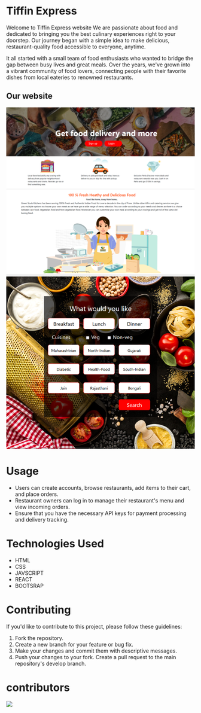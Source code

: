 # Tiffin Express
  Welcome to Tiffin Express website We are passionate about food and dedicated to bringing you the best culinary experiences right to your doorstep. Our journey began with a simple idea  to make delicious, restaurant-quality food accessible to everyone, anytime.

   It all started with a small team of food enthusiasts who wanted to bridge the gap between busy lives and great meals. Over the years, we've grown into a vibrant community of food lovers, connecting people with their favorite dishes from local eateries to renowned restaurants.
   ## Our website
   ![home page of our website](img1.png)
   ![teasty food ](img2.png)
   ![menu card ](img3.png)

# Usage 
* Users can create accounts, browse restaurants, add items to their cart, and place orders.
* Restaurant owners can log in to manage their restaurant's menu and view incoming orders.
* Ensure that you have the necessary API keys for payment processing and delivery tracking.
 
# Technologies Used
* HTML
* CSS
* JAVSCRIPT 
* REACT 
* BOOTSRAP 

# Contributing
If you'd like to contribute to this project, please follow these guidelines:

 1. Fork the repository.
 2. Create a new branch for your feature or bug fix.
 3. Make your changes and commit them with descriptive messages.
4. Push your changes to your fork.
Create a pull request to the main repository's develop branch.

# contributors 

<a href="https://github.com/samikshashahare/tiffin-delight/graphs/contributors">
  <img src="https://contrib.rocks/image?repo=samikshashahare/tiffin-delight" />
</a>

